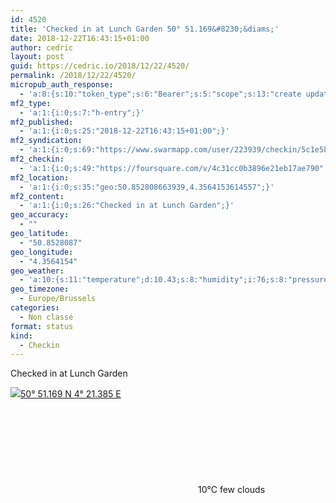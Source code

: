 ```yaml
---
id: 4520
title: 'Checked in at Lunch Garden 50° 51.169&#8230;&diams;'
date: 2018-12-22T16:43:15+01:00
author: cedric
layout: post
guid: https://cedric.io/2018/12/22/4520/
permalink: /2018/12/22/4520/
micropub_auth_response:
  - 'a:8:{s:10:"token_type";s:6:"Bearer";s:5:"scope";s:13:"create update";s:2:"me";s:18:"https://cedric.io/";s:9:"issued_by";s:45:"https://cedric.io/wp-json/indieauth/1.0/token";s:9:"client_id";s:27:"https://ownyourswarm.p3k.io";s:9:"issued_at";i:1542614471;s:4:"user";i:1;s:13:"last_accessed";i:1545493556;}'
mf2_type:
  - 'a:1:{i:0;s:7:"h-entry";}'
mf2_published:
  - 'a:1:{i:0;s:25:"2018-12-22T16:43:15+01:00";}'
mf2_syndication:
  - 'a:1:{i:0;s:69:"https://www.swarmapp.com/user/223939/checkin/5c1e5b93ad910e002cb74ed6";}'
mf2_checkin:
  - 'a:1:{i:0;s:49:"https://foursquare.com/v/4c31cc0b3896e21eb17ae790";}'
mf2_location:
  - 'a:1:{i:0;s:35:"geo:50.852808663939,4.3564153614557";}'
mf2_content:
  - 'a:1:{i:0;s:26:"Checked in at Lunch Garden";}'
geo_accuracy:
  - ""
geo_latitude:
  - "50.8528087"
geo_longitude:
  - "4.3564154"
geo_weather:
  - 'a:10:{s:11:"temperature";d:10.43;s:8:"humidity";i:76;s:8:"pressure";i:1018;s:10:"cloudiness";i:20;s:4:"wind";a:2:{s:5:"speed";d:4.1;s:6:"degree";i:260;}s:7:"summary";s:10:"few clouds";s:4:"icon";s:15:"wi-cloudy-gusts";s:10:"visibility";i:10000;s:7:"sunrise";s:25:"2018-12-22T08:42:54+01:00";s:6:"sunset";s:25:"2018-12-22T16:39:19+01:00";}'
geo_timezone:
  - Europe/Brussels
categories:
  - Non classé
format: status
kind:
  - Checkin
---
```

Checked in at Lunch Garden

<p class="sloc-display">
  <img class="icon-location" aria-label="Location: " aria-hidden="true" src="https://cedric.io/wp-content/plugins/simple-location/location.svg" /><span class="p-location"><data class="p-latitude" value="50.852809"></data><data class="p-longitude" value="4.356415"></data><a href="https://www.openstreetmap.org/?mlat=50.8528087&mlon=4.3564154#map=13/50.8528087/4.3564154">50° 51.169 N 4° 21.385 E</a></span><br /><span aria-label="few clouds" title="few clouds" ><svg class="svg-icon svg-wi-cloudy-gusts" aria-hidden="true"><use xlink:href="https://cedric.io/wp-content/plugins/simple-location/weather-icons.svg#wi-cloudy-gusts"></use></svg></span><span class="p-temperature">10&deg;C</span>&nbsp;few clouds
</p>